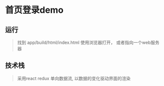 # 首页登录demo

## 运行

> 找到 app/build/html/index.html 使用浏览器打开， 或者指向一个web服务器


## 技术栈 

> 采用react redux 单向数据流, 以数据的变化驱动界面的渲染

